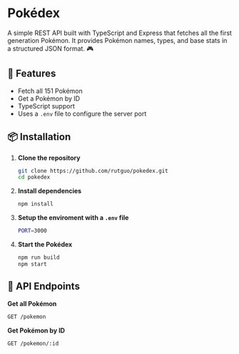 # Pokédex

A simple REST API built with TypeScript and Express that fetches all the first generation Pokémon. It provides Pokémon names, types, and base stats in a structured JSON format. 🎮

## 🚀 Features

- Fetch all 151 Pokémon
- Get a Pokémon by ID
- TypeScript support
- Uses a `.env` file to configure the server port

## 📦 Installation

1. **Clone the repository**

   ```sh
   git clone https://github.com/rutguo/pokedex.git
   cd pokedex
   ```

2. **Install dependencies**

   ```sh
   npm install
   ```

3. **Setup the enviroment with a `.env` file**

   ```sh
   PORT=3000
   ```

4. **Start the Pokédex**

   ```sh
   npm run build
   npm start
   ```

## 📡 API Endpoints

**Get all Pokémon**

```sh
GET /pokemon
```

**Get Pokémon by ID**

```sh
GET /pokemon/:id
```
